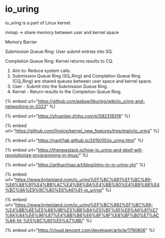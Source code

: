 # io\_uring

io\_uring is a part of Linux kernel.

mmap -> share memory between user and kernel space

Memory Barrier

Submission Queue Ring: User submit entries into SQ.

Completion Queue Ring: Kernel returns results to CQ.

1. Aim to: Reduce system calls.
2. Submission Queue Ring (SQ\_Ring) and Completion Queue Ring (CQ\_Ring) are shared queues between user space and kernel space.
3. User - Submit into the Submission Queue Ring.
4. Kernel - Return results to the Completion Queue Ring.

{% embed url="https://github.com/axboe/liburing/wiki/io_uring-and-networking-in-2023" %}

{% embed url="https://zhuanlan.zhihu.com/p/582318316" %}

{% embed url="https://github.com/0voice/kernel_new_features/tree/main/io_uring" %}

{% embed url="https://nan01ab.github.io/2019/05/io_uring.html" %}

{% embed url="https://thenewstack.io/how-io_uring-and-ebpf-will-revolutionize-programming-in-linux/" %}

{% embed url="https://arthurchiao.art/blog/intro-to-io-uring-zh/" %}

{% embed url="https://www.byteisland.com/io_uring%EF%BC%881%EF%BC%89-%E6%88%91%E4%BB%AC%E4%B8%BA%E4%BB%80%E4%B9%88%E4%BC%9A%E9%9C%80%E8%A6%81-io_uring/" %}

{% embed url="https://www.byteisland.com/io_uring%EF%BC%882%EF%BC%89-%E4%BB%8E%E5%88%9B%E5%BB%BA%E5%BF%85%E8%A6%81%E7%9A%84%E6%96%87%E4%BB%B6%E6%8F%8F%E8%BF%B0%E7%AC%A6-fd-%E5%BC%80%E5%A7%8B/" %}

{% embed url="https://cloud.tencent.com/developer/article/1790806" %}
